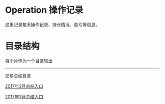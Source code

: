 # Operation 操作记录
这里记录每天操作记录、持仓情况、盈亏等信息。

# 目录结构
每个月作为一个目录输出

------
交易总结目录

[2017年2月总结入口](./2017.2/README.md)

[2017年3月总结入口](./2017.3/README.md)
